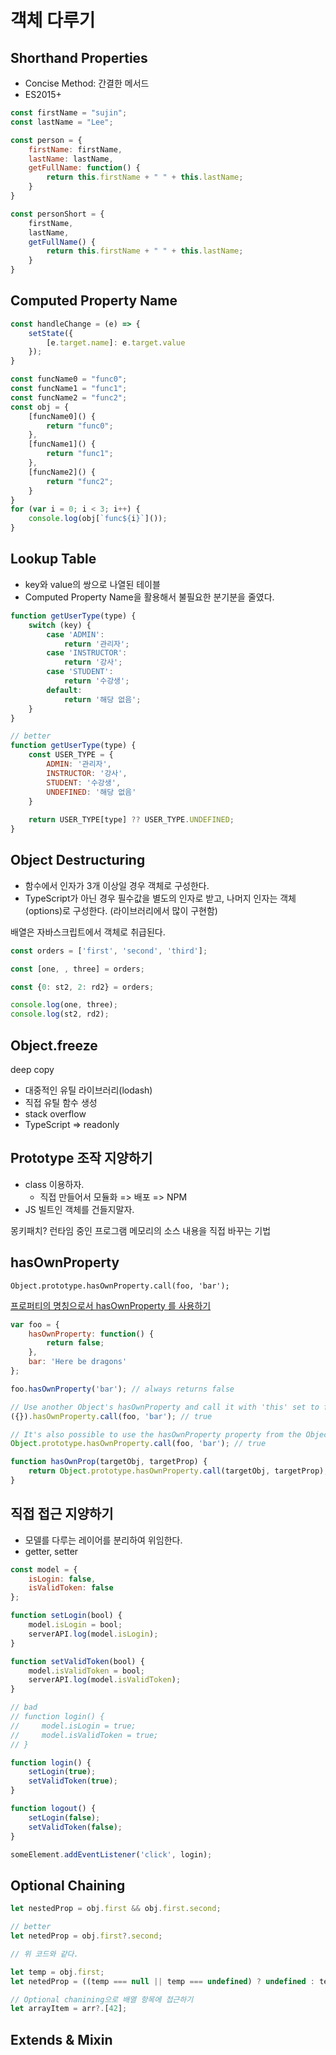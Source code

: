 # 객체 다루기

## Shorthand Properties
- Concise Method: 간결한 메서드
- ES2015+

```javascript
const firstName = "sujin";
const lastName = "Lee";

const person = {
    firstName: firstName,
    lastName: lastName,
    getFullName: function() {
        return this.firstName + " " + this.lastName;
    }
}

const personShort = {
    firstName,
    lastName,
    getFullName() {
        return this.firstName + " " + this.lastName;
    }
}
```

## Computed Property Name

```javascript
const handleChange = (e) => {
    setState({
        [e.target.name]: e.target.value
    });
}

const funcName0 = "func0";
const funcName1 = "func1";
const funcName2 = "func2";
const obj = {
    [funcName0]() {
        return "func0";
    },
    [funcName1]() {
        return "func1";
    },
    [funcName2]() {
        return "func2";
    }
}
for (var i = 0; i < 3; i++) {
    console.log(obj[`func${i}`]());
}
```

## Lookup Table
- key와 value의 쌍으로 나열된 테이블
- Computed Property Name을 활용해서 불필요한 분기분을 줄였다.

```javascript
function getUserType(type) {
    switch (key) {
        case 'ADMIN':
            return '관리자';
        case 'INSTRUCTOR':
            return '강사';
        case 'STUDENT':
            return '수강생';
        default:
            return '해당 없음';
    }
}

// better
function getUserType(type) {
    const USER_TYPE = {
        ADMIN: '관리자',
        INSTRUCTOR: '강사',
        STUDENT: '수강생',
        UNDEFINED: '해당 없음'
    }
    
    return USER_TYPE[type] ?? USER_TYPE.UNDEFINED;
}
```

## Object Destructuring
- 함수에서 인자가 3개 이상일 경우 객체로 구성한다.
- TypeScript가 아닌 경우 필수값을 별도의 인자로 받고, 나머지 인자는 객체(options)로 구성한다. (라이브러리에서 많이 구현함)

배열은 자바스크립트에서 객체로 취급된다.
```javascript
const orders = ['first', 'second', 'third'];

const [one, , three] = orders;

const {0: st2, 2: rd2} = orders;

console.log(one, three);
console.log(st2, rd2);
```

## Object.freeze
deep copy
- 대중적인 유틸 라이브러리(lodash)
- 직접 유틸 함수 생성
- stack overflow
- TypeScript => readonly

## Prototype 조작 지양하기
- class 이용하자.
  - 직접 만들어서 모듈화 => 배포 => NPM
- JS 빌트인 객체를 건들지말자.

몽키패치?
런타임 중인 프로그램 메모리의 소스 내용을 직접 바꾸는 기법

## hasOwnProperty
`Object.prototype.hasOwnProperty.call(foo, 'bar');`

[프로퍼티의 명칭으로서 hasOwnProperty 를 사용하기](https://developer.mozilla.org/ko/docs/Web/JavaScript/Reference/Global_Objects/Object/hasOwnProperty#%ED%94%84%EB%A1%9C%ED%8D%BC%ED%8B%B0%EC%9D%98_%EB%AA%85%EC%B9%AD%EC%9C%BC%EB%A1%9C%EC%84%9C_hasownproperty_%EB%A5%BC_%EC%82%AC%EC%9A%A9%ED%95%98%EA%B8%B0)

```javascript
var foo = {
    hasOwnProperty: function() {
        return false;
    },
    bar: 'Here be dragons'
};

foo.hasOwnProperty('bar'); // always returns false

// Use another Object's hasOwnProperty and call it with 'this' set to foo
({}).hasOwnProperty.call(foo, 'bar'); // true

// It's also possible to use the hasOwnProperty property from the Object prototype for this purpose
Object.prototype.hasOwnProperty.call(foo, 'bar'); // true
```
 
```javascript
function hasOwnProp(targetObj, targetProp) {
    return Object.prototype.hasOwnProperty.call(targetObj, targetProp);
}
```

## 직접 접근 지양하기
- 모델를 다루는 레이어를 분리하여 위임한다.
- getter, setter

```javascript
const model = {
    isLogin: false,
    isValidToken: false
};

function setLogin(bool) {
    model.isLogin = bool;
    serverAPI.log(model.isLogin);
}

function setValidToken(bool) {
    model.isValidToken = bool;
    serverAPI.log(model.isValidToken);
}

// bad
// function login() {
//     model.isLogin = true;
//     model.isValidToken = true;
// }

function login() {
    setLogin(true);
    setValidToken(true);
}

function logout() {
    setLogin(false);
    setValidToken(false);
}

someElement.addEventListener('click', login);
```

## Optional Chaining

```javascript
let nestedProp = obj.first && obj.first.second;

// better
let netedProp = obj.first?.second;

// 위 코드와 같다.

let temp = obj.first;
let netedProp = ((temp === null || temp === undefined) ? undefined : temp.second)

// Optional chanining으로 배열 항목에 접근하기
let arrayItem = arr?.[42];
```

## Extends & Mixin